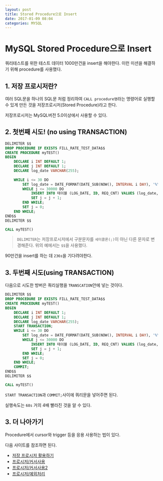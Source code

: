 ```yaml
---
layout: post
title: Stored Procedure으로 Insert
date: 2017-01-09 08:04
categories: MYSQL
---
```



# MySQL Stored Procedure으로 Insert


쿼리테스트를 위한 테스트 데이터 1000만건을 insert을 해야한다. 이런 미션을 해결하기 위해 procedure를 사용했다.

## 1. 저장 프로시저란?

여러 SQL문을 하나의 SQL문 처럼 정리하여 `CALL procedure명`라는 명령어로 실행할 수 있게 만든 것을 저장프로시저(Stored Procedure)라고 한다. 

저장프로시저는 MySQL버전 5.0이상에서 사용할 수 있다.

## 2. 첫번째 시도! (no using TRANSACTION)

```sql
DELIMITER $$
DROP PROCEDURE IF EXISTS FILL_RATE_TEST_DATA$$
CREATE PROCEDURE myTEST()
BEGIN
	DECLARE i INT DEFAULT 1;
	DECLARE j INT DEFAULT 1;
	DECLARE log_date VARCHAR(255);	
		
	WHILE i <= 30 DO
		SET log_date = DATE_FORMAT(DATE_SUB(NOW(), INTERVAL i DAY), '%Y%m%d');
		WHILE j <= 30000 DO
			INSERT INTO 테이블 (LOG_DATE, ID, REQ_CNT) VALUES (log_date, '0x2011', 3000000);
			SET j = j + 1;
		END WHILE;
		SET j = 0;
	END WHILE;
END$$
DELIMITER $$

CALL myTEST()
```

> `DELIMITER`는 저장프로시저에서 구분문자를 `세미콜론(;)`이 아닌 다른 문자로 변경해준다. 위의 예에서는 `$$`을 사용했다.

90만건을 insert를 하는 데 `236s`을 기다려야한다.

## 3. 두번째 시도(using TRANSACTION)

다음으로 시도한 방버은 쿼리실행을 `TRANSCATION`안에 넣는 것이다.

```sql
DELIMITER $$
DROP PROCEDURE IF EXISTS FILL_RATE_TEST_DATA$$
CREATE PROCEDURE myTEST()
BEGIN
	DECLARE i INT DEFAULT 1;
	DECLARE j INT DEFAULT 1;
	DECLARE log_date VARCHAR(255);	
	START TRANSACTION;	
	WHILE i <= 30 DO
		SET log_date = DATE_FORMAT(DATE_SUB(NOW(), INTERVAL i DAY), '%Y%m%d');
		WHILE j <= 30000 DO
			INSERT INTO 테이블 (LOG_DATE, ID, REQ_CNT) VALUES (log_date, '0x2011', 3000000);
			SET j = j + 1;
		END WHILE;
		SET j = 0;
	END WHILE;
	COMMIT;
END$$
DELIMITER $$

CALL myTEST()
```

`START TRANSACTION`과 `COMMIT;`사이에 쿼리문을 넣어주면 된다.

실행속도는 `68s` 거의 4배 빨라진 것을 알 수 있다.

## 3. 더 나아가기

Procedure에서 cursor와 trigger 등을 응용 사용하는 법이 있다. 

다음 사이트를 참조하면 된다.

* [저장 프로시저 활용하기](http://recoveryman.tistory.com/186)
* [프로시저/커서사용](http://yookeun.github.io/database/2015/04/10/mysql-procedure/)
* [프로시저/커서사용2](http://bizadmin.tistory.com/entry/MySQL-Fetch-Cursor-%EB%AC%B8-%EC%82%AC%EC%9A%A9%EB%B0%A9%EB%B2%95)
* [프로시저/예외처리](https://msdn.microsoft.com/ko-kr/library/ms175976.aspx)
